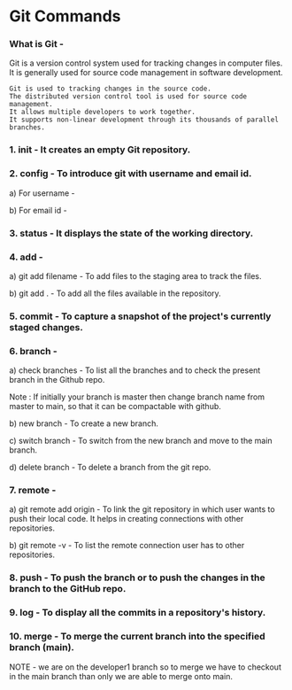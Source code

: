 # Git Commands
### What is Git -
Git is a version control system used for tracking changes in computer files. It is generally used for source code management in software development.

    Git is used to tracking changes in the source code.
    The distributed version control tool is used for source code management.
    It allows multiple developers to work together.
    It supports non-linear development through its thousands of parallel branches.

### 1. init - It creates an empty Git repository.

### 2. config - To introduce git with username and email id.

a) For username -

b) For email id -

### 3. status - It displays the state of the working directory.


### 4. add -

a) git add filename - To add files to the staging area to track the files.

b) git add . - To add all the files available in the repository.

### 5. commit - To capture a snapshot of the project's currently staged changes.

### 6. branch -

a) check branches - To list all the branches and to check the present branch in the Github repo.

Note : If initially your branch is master then change branch name from master to main, so that it can be compactable with github.

b) new branch - To create a new branch.

c) switch branch - To switch from the new branch and move to the main branch.

d) delete branch - To delete a branch from the git repo.

### 7. remote -

a) git remote add origin - To link the git repository in which user wants to push their local code. It helps in creating connections with other repositories.

b) git remote -v - To list the remote connection user has to other repositories.

### 8. push - To push the branch or to push the changes in the branch to the GitHub repo.

### 9. log - To display all the commits in a repository's history.

### 10. merge - To merge the current branch into the specified branch (main).

NOTE - we are on the developer1 branch so to merge we have to checkout in the main branch than only we are able to merge onto main.

